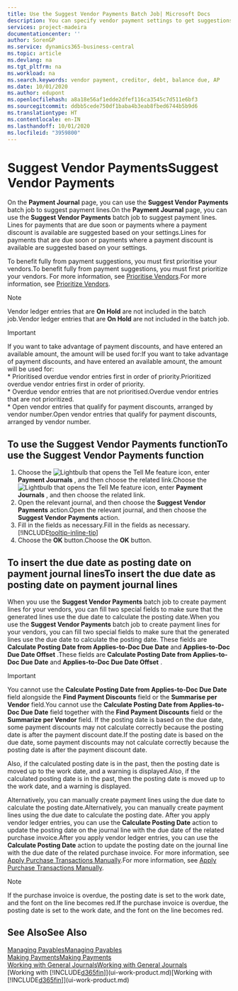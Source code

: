 ```yaml
---
title: Use the Suggest Vendor Payments Batch Job| Microsoft Docs
description: You can specify vendor payment settings to get suggestions or proposals for payments that are due soon or where a discount is available.
services: project-madeira
documentationcenter: ''
author: SorenGP
ms.service: dynamics365-business-central
ms.topic: article
ms.devlang: na
ms.tgt_pltfrm: na
ms.workload: na
ms.search.keywords: vendor payment, creditor, debt, balance due, AP
ms.date: 10/01/2020
ms.author: edupont
ms.openlocfilehash: a8a18e56af1edde2dfef116ca3545c7d511e6bf3
ms.sourcegitcommit: ddbb5cede750df1baba4b3eab8fbed6744b5b9d6
ms.translationtype: HT
ms.contentlocale: en-IN
ms.lasthandoff: 10/01/2020
ms.locfileid: "3959800"
---
```

# <a name="suggest-vendor-payments"></a><span data-ttu-id="ddec0-103">Suggest Vendor Payments</span><span class="sxs-lookup"><span data-stu-id="ddec0-103">Suggest Vendor Payments</span></span>
<span data-ttu-id="ddec0-104">On the **Payment Journal** page, you can use the **Suggest Vendor Payments** batch job to suggest payment lines.</span><span class="sxs-lookup"><span data-stu-id="ddec0-104">On the **Payment Journal** page, you can use the **Suggest Vendor Payments** batch job to suggest payment lines.</span></span> <span data-ttu-id="ddec0-105">Lines for payments that are due soon or payments where a payment discount is available are suggested based on your settings.</span><span class="sxs-lookup"><span data-stu-id="ddec0-105">Lines for payments that are due soon or payments where a payment discount is available are suggested based on your settings.</span></span>

<span data-ttu-id="ddec0-106">To benefit fully from payment suggestions, you must first prioritise your vendors.</span><span class="sxs-lookup"><span data-stu-id="ddec0-106">To benefit fully from payment suggestions, you must first prioritize your vendors.</span></span> <span data-ttu-id="ddec0-107">For more information, see [Prioritise Vendors](purchasing-how-prioritize-vendors.md).</span><span class="sxs-lookup"><span data-stu-id="ddec0-107">For more information, see [Prioritize Vendors](purchasing-how-prioritize-vendors.md).</span></span>  

> [!NOTE]  
> <span data-ttu-id="ddec0-108">Vendor ledger entries that are **On Hold** are not included in the batch job.</span><span class="sxs-lookup"><span data-stu-id="ddec0-108">Vendor ledger entries that are **On Hold** are not included in the batch job.</span></span>  

> [!IMPORTANT]  
>   <span data-ttu-id="ddec0-109">If you want to take advantage of payment discounts, and have entered an available amount, the amount will be used for:</span><span class="sxs-lookup"><span data-stu-id="ddec0-109">If you want to take advantage of payment discounts, and have entered an available amount, the amount will be used for:</span></span>  
    * <span data-ttu-id="ddec0-110">Prioritised overdue vendor entries first in order of priority.</span><span class="sxs-lookup"><span data-stu-id="ddec0-110">Prioritized overdue vendor entries first in order of priority.</span></span>   
    * <span data-ttu-id="ddec0-111">Overdue vendor entries that are not prioritised.</span><span class="sxs-lookup"><span data-stu-id="ddec0-111">Overdue vendor entries that are not prioritized.</span></span>  
    * <span data-ttu-id="ddec0-112">Open vendor entries that qualify for payment discounts, arranged by vendor number.</span><span class="sxs-lookup"><span data-stu-id="ddec0-112">Open vendor entries that qualify for payment discounts, arranged by vendor number.</span></span>  

## <a name="to-use-the-suggest-vendor-payments-function"></a><span data-ttu-id="ddec0-113">To use the Suggest Vendor Payments function</span><span class="sxs-lookup"><span data-stu-id="ddec0-113">To use the Suggest Vendor Payments function</span></span>
1. <span data-ttu-id="ddec0-114">Choose the ![Lightbulb that opens the Tell Me feature](media/ui-search/search_small.png "Tell me what you want to do") icon, enter **Payment Journals** , and then choose the related link.</span><span class="sxs-lookup"><span data-stu-id="ddec0-114">Choose the ![Lightbulb that opens the Tell Me feature](media/ui-search/search_small.png "Tell me what you want to do") icon, enter **Payment Journals** , and then choose the related link.</span></span>  
2. <span data-ttu-id="ddec0-115">Open the relevant journal, and then choose the **Suggest Vendor Payments** action.</span><span class="sxs-lookup"><span data-stu-id="ddec0-115">Open the relevant journal, and then choose the **Suggest Vendor Payments** action.</span></span>  
3. <span data-ttu-id="ddec0-116">Fill in the fields as necessary.</span><span class="sxs-lookup"><span data-stu-id="ddec0-116">Fill in the fields as necessary.</span></span> [!INCLUDE[tooltip-inline-tip](includes/tooltip-inline-tip_md.md)]  
4. <span data-ttu-id="ddec0-117">Choose the **OK** button.</span><span class="sxs-lookup"><span data-stu-id="ddec0-117">Choose the **OK** button.</span></span>  

## <a name="to-insert-the-due-date-as-posting-date-on-payment-journal-lines"></a><span data-ttu-id="ddec0-118">To insert the due date as posting date on payment journal lines</span><span class="sxs-lookup"><span data-stu-id="ddec0-118">To insert the due date as posting date on payment journal lines</span></span>
<span data-ttu-id="ddec0-119">When you use the **Suggest Vendor Payments** batch job to create payment lines for your vendors, you can fill two special fields to make sure that the generated lines use the due date to calculate the posting date.</span><span class="sxs-lookup"><span data-stu-id="ddec0-119">When you use the **Suggest Vendor Payments** batch job to create payment lines for your vendors, you can fill two special fields to make sure that the generated lines use the due date to calculate the posting date.</span></span> <span data-ttu-id="ddec0-120">These fields are **Calculate Posting Date from Applies-to-Doc Due Date** and **Applies-to-Doc Due Date Offset** .</span><span class="sxs-lookup"><span data-stu-id="ddec0-120">These fields are **Calculate Posting Date from Applies-to-Doc Due Date** and **Applies-to-Doc Due Date Offset** .</span></span>  

> [!IMPORTANT]  
>   <span data-ttu-id="ddec0-121">You cannot use the **Calculate Posting Date from Applies-to-Doc Due Date** field alongside the **Find Payment Discounts** field or the **Summarise per Vendor** field.</span><span class="sxs-lookup"><span data-stu-id="ddec0-121">You cannot use the **Calculate Posting Date from Applies-to-Doc Due Date** field together with the **Find Payment Discounts** field or the **Summarize per Vendor** field.</span></span> <span data-ttu-id="ddec0-122">If the posting date is based on the due date, some payment discounts may not calculate correctly because the posting date is after the payment discount date.</span><span class="sxs-lookup"><span data-stu-id="ddec0-122">If the posting date is based on the due date, some payment discounts may not calculate correctly because the posting date is after the payment discount date.</span></span>  

<span data-ttu-id="ddec0-123">Also, if the calculated posting date is in the past, then the posting date is moved up to the work date, and a warning is displayed.</span><span class="sxs-lookup"><span data-stu-id="ddec0-123">Also, if the calculated posting date is in the past, then the posting date is moved up to the work date, and a warning is displayed.</span></span>  

<span data-ttu-id="ddec0-124">Alternatively, you can manually create payment lines using the due date to calculate the posting date.</span><span class="sxs-lookup"><span data-stu-id="ddec0-124">Alternatively, you can manually create payment lines using the due date to calculate the posting date.</span></span> <span data-ttu-id="ddec0-125">After you apply vendor ledger entries, you can use the **Calculate Posting Date** action to update the posting date on the journal line with the due date of the related purchase invoice.</span><span class="sxs-lookup"><span data-stu-id="ddec0-125">After you apply vendor ledger entries, you can use the **Calculate Posting Date** action to update the posting date on the journal line with the due date of the related purchase invoice.</span></span> <span data-ttu-id="ddec0-126">For more information, see [Apply Purchase Transactions Manually](payables-how-apply-purchase-transactions-manually.md).</span><span class="sxs-lookup"><span data-stu-id="ddec0-126">For more information, see [Apply Purchase Transactions Manually](payables-how-apply-purchase-transactions-manually.md).</span></span>  

> [!NOTE]  
>   <span data-ttu-id="ddec0-127">If the purchase invoice is overdue, the posting date is set to the work date, and the font on the line becomes red.</span><span class="sxs-lookup"><span data-stu-id="ddec0-127">If the purchase invoice is overdue, the posting date is set to the work date, and the font on the line becomes red.</span></span>  

## <a name="see-also"></a><span data-ttu-id="ddec0-128">See Also</span><span class="sxs-lookup"><span data-stu-id="ddec0-128">See Also</span></span>
[<span data-ttu-id="ddec0-129">Managing Payables</span><span class="sxs-lookup"><span data-stu-id="ddec0-129">Managing Payables</span></span>](payables-manage-payables.md)  
[<span data-ttu-id="ddec0-130">Making Payments</span><span class="sxs-lookup"><span data-stu-id="ddec0-130">Making Payments</span></span>](payables-make-payments.md)  
[<span data-ttu-id="ddec0-131">Working with General Journals</span><span class="sxs-lookup"><span data-stu-id="ddec0-131">Working with General Journals</span></span>](ui-work-general-journals.md)  
<span data-ttu-id="ddec0-132">[Working with [!INCLUDE[d365fin](includes/d365fin_md.md)]](ui-work-product.md)</span><span class="sxs-lookup"><span data-stu-id="ddec0-132">[Working with [!INCLUDE[d365fin](includes/d365fin_md.md)]](ui-work-product.md)</span></span>  
